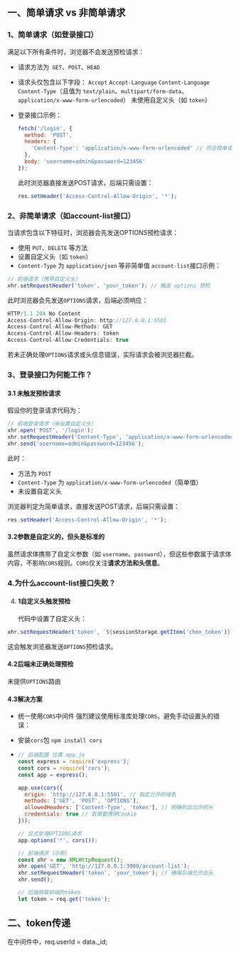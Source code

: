 ## 一、简单请求 vs 非简单请求

### 1、简单请求（如登录接口）

满足以下所有条件时，浏览器不会发送预检请求：

* 请求方法为` GET`、`POST`、`HEAD`

* 请求头仅包含以下字段：
  `Accept`
  `Accept-Language`
  `Content-Language`
  `Content-Type`（且值为 `text/plain`、`multipart/form-data`、`application/x-www-form-urlencoded`）
  未使用自定义头（如 `token`）

* 登录接口示例：

  ```js
  fetch('/login', {
    method: 'POST',
    headers: {
      'Content-Type': 'application/x-www-form-urlencoded' // 符合简单请求
    },
    body: 'username=admin&password=123456'
  });
  ```


  此时浏览器直接发送POST请求，后端只需设置：

  ```js
  res.setHeader('Access-Control-Allow-Origin', '*');
  ```

### 2、非简单请求（如account-list接口）

当请求包含以下特征时，浏览器会先发送OPTIONS预检请求：

* 使用 `PUT`、`DELETE` 等方法
* 设置自定义头（如 `token`）
* `Content-Type` 为 `application/json` 等非简单值
  `account-list`接口示例：

```js
// 前端请求（携带自定义头）
xhr.setRequestHeader('token', 'your_token'); // 触发 options 预检
```


此时浏览器会先发送`OPTIONS`请求，后端必须响应：

```js
HTTP/1.1 204 No Content
Access-Control-Allow-Origin: http://127.0.0.1:5501
Access-Control-Allow-Methods: GET
Access-Control-Allow-Headers: token
Access-Control-Allow-Credentials: true
```

若未正确处理`OPTIONS`请求或头信息错误，实际请求会被浏览器拦截。

### 3、登录接口为何能工作？

#### 3.1 未触发预检请求

假设你的登录请求代码为：

```js
// 前端登录请求（未设置自定义头）
xhr.open('POST', '/login');
xhr.setRequestHeader('Content-Type', 'application/x-www-form-urlencoded');
xhr.send('username=admin&password=123456');
```


此时：

* 方法为 `POST`
* `Content-Type` 为 `application/x-www-form-urlencoded`（简单值）
* 未设置自定义头

浏览器判定为简单请求，直接发送POST请求，后端只需设置：

```js
res.setHeader('Access-Control-Allow-Origin', '*');
```



#### 3.2参数是自定义的，但头是标准的

虽然请求体携带了自定义参数（如 `username`、`password`），但这些参数属于请求体内容，不影响`CORS`规则。`CORS`仅关注**请求方法和头信息**。

### 4.为什么account-list接口失败？

4. #### 1自定义头触发预检

   代码中设置了自定义头：

```js
xhr.setRequestHeader('token', `${sessionStorage.getItem('chen_token')}`);
```


这会触发浏览器发送`OPTIONS`预检请求。

#### 4.2后端未正确处理预检


未提供`OPTIONS`路由

#### 4.3解决方案

* 统一使用`CORS`中间件
  强烈建议使用标准库处理`CORS`，避免手动设置头的错误：

* 安装`cors`包
  `npm install cors`

* ```js
  // 后端配置 位置 app.js
  const express = require('express');
  const cors = require('cors');
  const app = express();
  
  app.use(cors({
    origin: 'http://127.0.0.1:5501', // 指定允许的域名
    methods: ['GET', 'POST', 'OPTIONS'],
    allowedHeaders: ['Content-Type', 'token'], // 明确列出允许的头
    credentials: true // 若需要携带Cookie
  }));
  
  // 显式处理OPTIONS请求
  app.options('*', cors());
  
  // 前端请求（示例）
  const xhr = new XMLHttpRequest();
  xhr.open('GET', 'http://127.0.0.1:3000/account-list');
  xhr.setRequestHeader('token', 'your_token'); // 确保后端允许此头
  xhr.send();
  
  // 后端获取前端的token 
  let token = req.get('token');
  ```



## 二、token传递

在中间件中，req.userId = data._id;

